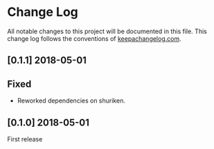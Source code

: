 # Change Log
All notable changes to this project will be documented in this file. This change log follows the conventions of [keepachangelog.com](http://keepachangelog.com/).

## [0.1.1] 2018-05-01
## Fixed
- Reworked dependencies on shuriken.

## [0.1.0] 2018-05-01

First release
